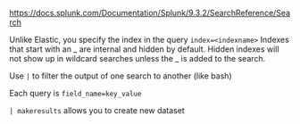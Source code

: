 <https://docs.splunk.com/Documentation/Splunk/9.3.2/SearchReference/Search>

Unlike Elastic, you specify the index in the query `index=<indexname>`
Indexes that start with an _ are internal and hidden by default. Hidden indexes will not show up in wildcard searches unless the _ is added to the search. 

Use `|` to filter the output of one search to another (like bash)

Each query is `field_name=key_value`

`| makeresults` allows you to create new dataset